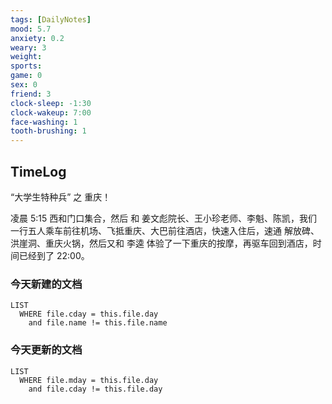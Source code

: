 ```yaml
---
tags: [DailyNotes]
mood: 5.7
anxiety: 0.2
weary: 3
weight: 
sports: 
game: 0
sex: 0
friend: 3
clock-sleep: -1:30
clock-wakeup: 7:00
face-washing: 1
tooth-brushing: 1
---
```


## TimeLog

“大学生特种兵” 之 重庆！

凌晨 5:15 西和门口集合，然后 和 姜文彪院长、王小珍老师、李魁、陈凯，我们一行五人乘车前往机场、飞抵重庆、大巴前往酒店，快速入住后，速通 解放碑、洪崖洞、重庆火锅，然后又和 李逵 体验了一下重庆的按摩，再驱车回到酒店，时间已经到了 22:00。

### 今天新建的文档
```dataview
LIST 
  WHERE file.cday = this.file.day
    and file.name != this.file.name
```

### 今天更新的文档
```dataview
LIST
  WHERE file.mday = this.file.day
    and file.cday != this.file.day
```
